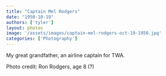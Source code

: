 ```yaml
---
title: "Captain Mel Rodgers"
date: "1950-10-19"
authors: ['tyler']
layout: photos
image: '/assets/images/captain-mel-rodgers-oct-19-1950.jpg'
categories: ['Photography']
---
```


My great grandfather, an airline captain for TWA.

Photo credit: Ron Rodgers, age 8 (?)

